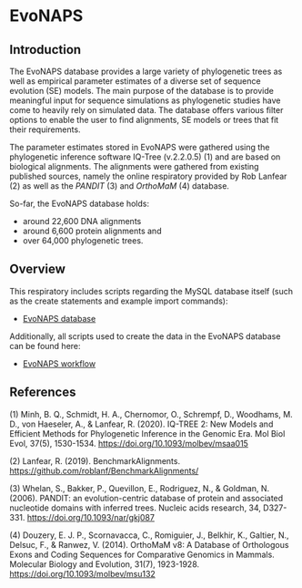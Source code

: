 
# **EvoNAPS**

## **Introduction**

The EvoNAPS database provides a large variety of phylogenetic trees as well as empirical parameter estimates of a diverse set of sequence evolution (SE) models. The main purpose of the database is to provide meaningful input for sequence simulations as phylogenetic studies have come to heavily rely on simulated data. The database offers various filter options to enable the user to find alignments, SE models or trees that fit their requirements. 

The parameter estimates stored in EvoNAPS were gathered using the phylogenetic inference software IQ-Tree (v.2.2.0.5) (1) and are based on biological alignments. The alignments were gathered from existing published sources, namely the online respiratory provided by Rob Lanfear (2) as well as the *PANDIT* (3) and *OrthoMaM* (4) database.

So-far, the EvoNAPS database holds: 

* around 22,600 DNA alignments  
* around 6,600 protein alignments and
* over 64,000 phylogenetic trees.

## **Overview**

This respiratory includes scripts regarding the MySQL database itself (such as the create statements and example import commands): 

* [EvoNAPS database](EvoNAPS_database/)

Additionally, all scripts used to create the data in the EvoNAPS database can be found here: 

* [EvoNAPS workflow](EvoNAPS_workflow/)

## **References**

(1) Minh, B. Q., Schmidt, H. A., Chernomor, O., Schrempf, D., Woodhams, M. D., von Haeseler, A., & Lanfear, R. (2020). IQ-TREE 2: New Models and Efficient Methods for Phylogenetic Inference in the Genomic Era. Mol Biol Evol, 37(5), 1530-1534. https://doi.org/10.1093/molbev/msaa015 

(2) Lanfear, R. (2019). BenchmarkAlignments. https://github.com/roblanf/BenchmarkAlignments/

(3) Whelan, S., Bakker, P., Quevillon, E., Rodriguez, N., & Goldman, N. (2006). PANDIT: an evolution-centric database of protein and associated nucleotide domains with inferred trees. Nucleic acids research, 34, D327-331. https://doi.org/10.1093/nar/gkj087 

(4) Douzery, E. J. P., Scornavacca, C., Romiguier, J., Belkhir, K., Galtier, N., Delsuc, F., & Ranwez, V. (2014). OrthoMaM v8: A Database of Orthologous Exons and Coding Sequences for Comparative Genomics in Mammals. Molecular Biology and Evolution, 31(7), 1923-1928. https://doi.org/10.1093/molbev/msu132
